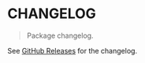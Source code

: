 # CHANGELOG

> Package changelog.

See [GitHub Releases](https://github.com/stdlib-js/ndarray-base-strides2order/releases) for the changelog.